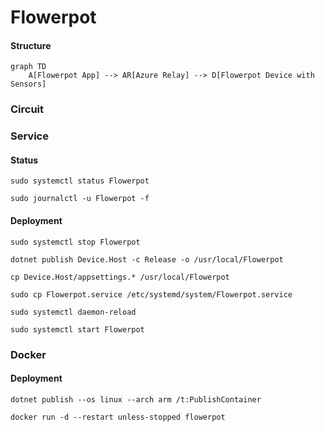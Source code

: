 # Flowerpot

#### Structure

```mermaid
graph TD
    A[Flowerpot App] --> AR[Azure Relay] --> D[Flowerpot Device with Sensors]
```

### Circuit

### Service

#### Status

```shell
sudo systemctl status Flowerpot

sudo journalctl -u Flowerpot -f
```

#### Deployment

```shell
sudo systemctl stop Flowerpot

dotnet publish Device.Host -c Release -o /usr/local/Flowerpot

cp Device.Host/appsettings.* /usr/local/Flowerpot

sudo cp Flowerpot.service /etc/systemd/system/Flowerpot.service

sudo systemctl daemon-reload

sudo systemctl start Flowerpot
```

### Docker

#### Deployment

```shell
dotnet publish --os linux --arch arm /t:PublishContainer

docker run -d --restart unless-stopped flowerpot
```
